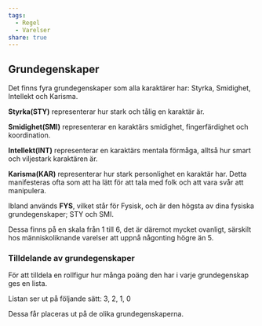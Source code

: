 ```yaml
---
tags:
  - Regel
  - Varelser
share: true
---
```

## Grundegenskaper
Det finns fyra grundegenskaper som alla karaktärer har: Styrka, Smidighet, Intellekt och Karisma.

**Styrka(STY)** representerar hur stark och tålig en karaktär är.

**Smidighet(SMI)** representerar en karaktärs smidighet, fingerfärdighet och koordination.

**Intellekt(INT)** representerar en karaktärs mentala förmåga, alltså hur smart och viljestark karaktären är.

**Karisma(KAR)** representerar hur stark personlighet en karaktär har. Detta manifesteras ofta som att ha lätt för att tala med folk och att vara svår att manipulera.

Ibland används **FYS**, vilket står för Fysisk, och är den högsta av dina fysiska grundegenskaper; STY och SMI.

Dessa finns på en skala från 1 till 6, det är däremot mycket ovanligt, särskilt hos människoliknande varelser att uppnå någonting högre än 5.

### Tilldelande av grundegenskaper
För att tilldela en rollfigur hur många poäng den har i varje grundegenskap ges en lista. 

Listan ser ut på följande sätt: 3, 2, 1, 0

Dessa får placeras ut på de olika grundegenskaperna.
